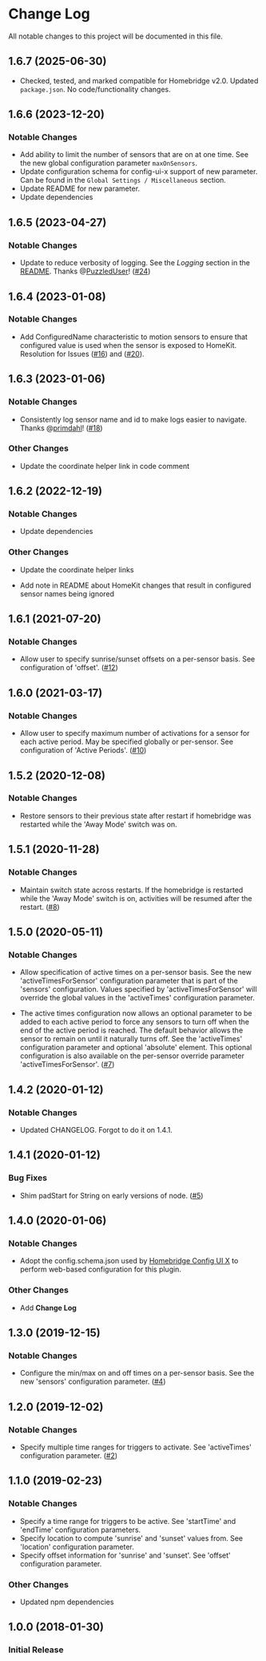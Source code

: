 
# Change Log

All notable changes to this project will be documented in this file.

## 1.6.7 (2025-06-30)

* Checked, tested, and marked compatible for Homebridge v2.0. Updated `package.json`. No code/functionality changes.

## 1.6.6 (2023-12-20)

### Notable Changes

* Add ability to limit the number of sensors that are on at one time. See the new global configuration parameter `maxOnSensors`.
* Update configuration schema for config-ui-x support of new parameter. Can be found in the `Global Settings / Miscellaneous` section.
* Update README for new parameter.
* Update dependencies

## 1.6.5 (2023-04-27)

### Notable Changes

* Update to reduce verbosity of logging. See the *Logging* section in the [README](https://github.com/isalkind/homebridge-away-mode#logging). Thanks @[PuzzledUser](https://github.com/PuzzledUser)! ([#24](https://github.com/isalkind/homebridge-away-mode/issues/24))

## 1.6.4 (2023-01-08)

### Notable Changes

* Add ConfiguredName characteristic to motion sensors to ensure that configured value is used when the sensor is exposed to HomeKit. Resolution for Issues ([#16](https://github.com/isalkind/homebridge-away-mode/issues/16)) and ([#20](https://github.com/isalkind/homebridge-away-mode/issues/20)).

## 1.6.3 (2023-01-06)

### Notable Changes

* Consistently log sensor name and id to make logs easier to navigate. Thanks @[primdahl](https://github.com/primdahl)! ([#18](https://github.com/isalkind/homebridge-away-mode/pull/18))

### Other Changes

* Update the coordinate helper link in code comment

## 1.6.2 (2022-12-19)

### Notable Changes

* Update dependencies

### Other Changes

* Update the coordinate helper links

* Add note in README about HomeKit changes that result in configured sensor names being ignored

## 1.6.1 (2021-07-20)

### Notable Changes

* Allow user to specify sunrise/sunset offsets on a per-sensor basis. See configuration of 'offset'. ([#12](https://github.com/isalkind/homebridge-away-mode/issues/12))

## 1.6.0 (2021-03-17)

### Notable Changes

* Allow user to specify maximum number of activations for a sensor for each active period. May be specified globally or per-sensor. See configuration of 'Active Periods'. ([#10](https://github.com/isalkind/homebridge-away-mode/issues/10))

## 1.5.2 (2020-12-08)

### Notable Changes

* Restore sensors to their previous state after restart if homebridge was restarted while the 'Away Mode' switch was on.

## 1.5.1 (2020-11-28)

### Notable Changes

* Maintain switch state across restarts. If the homebridge is restarted while the 'Away Mode' switch is on, activities will be resumed after the restart. ([#8](https://github.com/isalkind/homebridge-away-mode/issues/8))

## 1.5.0 (2020-05-11)

### Notable Changes

* Allow specification of active times on a per-sensor basis. See the new 'activeTimesForSensor' configuration parameter that is part of the 'sensors' configuration. Values specified by 'activeTimesForSensor' will override the global values in the 'activeTimes' configuration parameter.

* The active times configuration now allows an optional parameter to be added to each active period to force any sensors to turn off when the end of the active period is reached. The default behavior allows the sensor to remain on until it naturally turns off. See the 'activeTimes' configuration parameter and optional 'absolute' element. This optional configuration is also available on the per-sensor override parameter 'activeTimesForSensor'. ([#7](https://github.com/isalkind/homebridge-away-mode/issues/7))

## 1.4.2 (2020-01-12)

### Notable Changes

* Updated CHANGELOG. Forgot to do it on 1.4.1.

## 1.4.1 (2020-01-12)

### Bug Fixes

* Shim padStart for String on early versions of node. ([#5](https://github.com/isalkind/homebridge-away-mode/issues/5))

## 1.4.0 (2020-01-06)

### Notable Changes

* Adopt the config.schema.json used by [Homebridge Config UI X](https://github.com/oznu/homebridge-config-ui-x) to perform web-based configuration for this plugin.

### Other Changes

* Add **Change Log**

## 1.3.0 (2019-12-15)

### Notable Changes

* Configure the min/max on and off times on a per-sensor basis. See the new 'sensors' configuration parameter. ([#4](https://github.com/isalkind/homebridge-away-mode/issues/4))

## 1.2.0 (2019-12-02)

### Notable Changes

* Specify multiple time ranges for triggers to activate. See 'activeTimes' configuration parameter. ([#2](https://github.com/isalkind/homebridge-away-mode/issues/2))

## 1.1.0 (2019-02-23)

### Notable Changes

* Specify a time range for triggers to be active. See 'startTime' and 'endTime' configuration parameters.
* Specify location to compute 'sunrise' and 'sunset' values from. See 'location' configuration parameter.
* Specify offset information for 'sunrise' and 'sunset'. See 'offset' configuration parameter.

### Other Changes

* Updated npm dependencies

## 1.0.0 (2018-01-30)

### Initial Release
